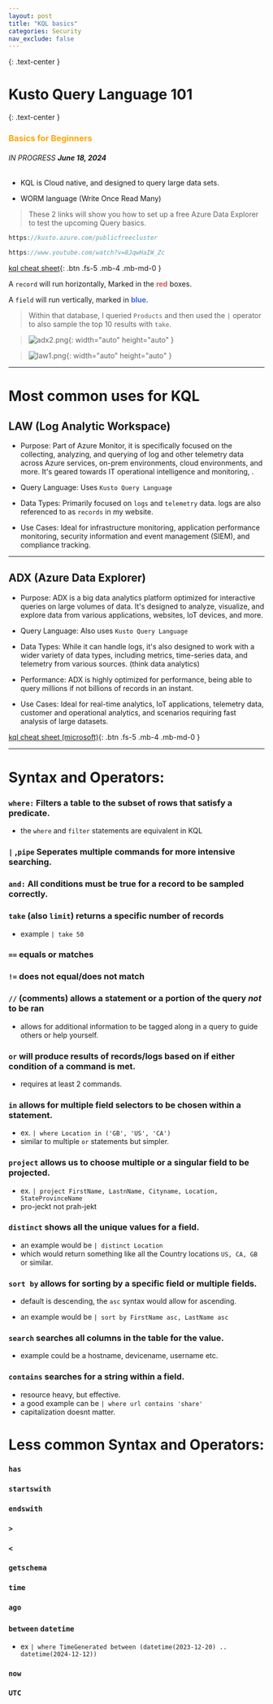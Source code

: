 ```yaml
---
layout: post
title: "KQL basics"
categories: Security
nav_exclude: false
---
```


{: .text-center }
# Kusto Query Language 101

{: .text-center }
### <span style="color: orange; font-weight: bold;">Basics for Beginners</span>


###### IN PROGRESS ***June 18, 2024***

- KQL is Cloud native, and designed to query large data sets.

- WORM language (Write Once Read Many)

> These 2 links will show you how to set up a free Azure Data Explorer to test the upcoming Query basics.


```scss
https://kusto.azure.com/publicfreecluster
```

```scss
https://www.youtube.com/watch?v=8JqwHaIW_Zc
```

[kql cheat sheet]{: .btn .fs-5 .mb-4 .mb-md-0 } 


A `record` will run horizontally, Marked in the <span style="color: indianred; font-weight: bold;">red</span> boxes.

A `field` will run vertically, marked in <span style="color: royalblue; font-weight: bold;">blue</span>.

> Within that database, I queried `Products` and then used the `|` operator to also sample the top 10 results with `take`.

> ![adx2.png](/assets/adx2.png){: width="auto" height="auto" }

> 

> ![law1.png](/assets/law1.png){: width="auto" height="auto" }

----

# Most common uses for KQL



## LAW (Log Analytic Workspace)

- Purpose: Part of Azure Monitor, it is specifically focused on the collecting, analyzing, and querying of log and other telemetry data across Azure services, on-prem environments, cloud environments, and more. It's geared towards IT operational intelligence and monitoring, .

- Query Language: Uses `Kusto Query Language` 

- Data Types: Primarily focused on `logs` and `telemetry` data. logs are also referenced to as `records` in my website.

- Use Cases: Ideal for infrastructure monitoring, application performance monitoring, security information and event management (SIEM), and compliance tracking.

----

## ADX (Azure Data Explorer)

- Purpose: ADX is a big data analytics platform optimized for interactive queries on large volumes of data. It's designed to analyze, visualize, and explore data from various applications, websites, IoT devices, and more.

- Query Language: Also uses `Kusto Query Language`

- Data Types: While it can handle logs, it's also designed to work with a wider variety of data types, including metrics, time-series data, and telemetry from various sources. (think data analytics)

- Performance: ADX is highly optimized for performance, being able to query millions if not billions of records in an instant.

- Use Cases: Ideal for real-time analytics, IoT applications, telemetry data, customer and operational analytics, and scenarios requiring fast analysis of large datasets.


[kql cheat sheet (microsoft)]{: .btn .fs-5 .mb-4 .mb-md-0 } 


----

# Syntax and Operators:


### `where:` Filters a table to the subset of rows that satisfy a predicate.
- the `where` and `filter` statements are equivalent in KQL

### `|` ,`pipe` Seperates multiple commands for more intensive searching.

### `and:` All conditions must be true for a record to be sampled correctly.

### `take` (also `limit`) returns a specific number of records
- example `| take 50`

### `==` equals or matches

### `!=` does not equal/does not match

### `//` (comments) allows a statement or a portion of the query *not* to be ran
- allows for additional information to be tagged along in a query to guide others or help yourself.

### `or` will produce results of records/logs based on if either condition of a command is met.
- requires at least 2 commands.

### `in` allows for multiple field selectors to be chosen within a statement.
- ex. `| where Location in ('GB', 'US', 'CA')`
- similar to multiple `or` statements but simpler. 

### `project` allows us to choose multiple or a singular field to be projected.
- ex. `| project FirstName, LastnName, Cityname, Location, StateProvinceName`
- pro-jeckt not prah-jekt

### `distinct` shows all the unique values for a field.
- an example would be `| distinct Location`
- which would return something like all the Country locations `US, CA, GB` or similar.

### `sort by` allows for sorting by a specific field or multiple fields.
- default is descending, the `asc` syntax would allow for ascending.

- an example would be `| sort by FirstName asc, LastName asc`

### `search` searches all columns in the table for the value.
- example could be a hostname, devicename, username etc.

### `contains` searches for a string within a field.
- resource heavy, but effective.
- a good example can be `| where url contains 'share'`
- capitalization doesnt matter.

# Less common Syntax and Operators:

### `has`

### `startswith`

### `endswith`

### `>`

### `<`

### `getschema`

### `time`

### `ago`

### `between` `datetime`
- ex `| where TimeGenerated between (datetime(2023-12-20) .. datetime(2024-12-12))`

### `now`

### `UTC`
 


[kql cheat sheet]: https://www.cyber.engineer/kql-cheat-sheet-the-basics/

[kql cheat sheet (microsoft)]:https://learn.microsoft.com/en-us/azure/data-explorer/kusto/query/kql-quick-reference